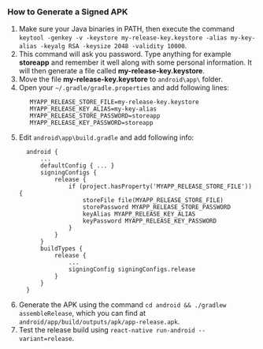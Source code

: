 ### How to Generate a Signed APK

1. Make sure your Java binaries in PATH, then execute the command `keytool -genkey -v -keystore my-release-key.keystore -alias my-key-alias -keyalg RSA -keysize 2048 -validity 10000`.
2. This command will ask you password. Type anything for example **storeapp** and remember it well along with some personal information. It will then generate a file called **my-release-key.keystore**.
3. Move the file **my-release-key.keystore** to `android\app\` folder.
4. Open your `~/.gradle/gradle.properties` and add following lines:
   ```
      MYAPP_RELEASE_STORE_FILE=my-release-key.keystore
      MYAPP_RELEASE_KEY_ALIAS=my-key-alias
      MYAPP_RELEASE_STORE_PASSWORD=storeapp
      MYAPP_RELEASE_KEY_PASSWORD=storeapp
    ```
5. Edit `android\app\build.gradle` and add following info:
    ```
      android {
          ...
          defaultConfig { ... }
          signingConfigs {
              release {
                  if (project.hasProperty('MYAPP_RELEASE_STORE_FILE')) {
                      storeFile file(MYAPP_RELEASE_STORE_FILE)
                      storePassword MYAPP_RELEASE_STORE_PASSWORD
                      keyAlias MYAPP_RELEASE_KEY_ALIAS
                      keyPassword MYAPP_RELEASE_KEY_PASSWORD
                  }
              }
          }
          buildTypes {
              release {
                  ...
                  signingConfig signingConfigs.release
              }
          }
      }
    ```
6. Generate the APK using the command `cd android && ./gradlew assembleRelease`, which you can find at `android/app/build/outputs/apk/app-release.apk`.
7. Test the release build using `react-native run-android --variant=release`.
